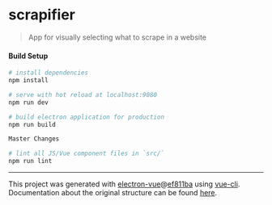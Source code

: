 # scrapifier

> App for visually selecting what to scrape in a website

#### Build Setup

``` bash
# install dependencies
npm install

# serve with hot reload at localhost:9080
npm run dev

# build electron application for production
npm run build

Master Changes

# lint all JS/Vue component files in `src/`
npm run lint

```

---

This project was generated with [electron-vue](https://github.com/SimulatedGREG/electron-vue)@[ef811ba](https://github.com/SimulatedGREG/electron-vue/tree/ef811ba974d696ee965da747315f20a034ebc590) using [vue-cli](https://github.com/vuejs/vue-cli). Documentation about the original structure can be found [here](https://simulatedgreg.gitbooks.io/electron-vue/content/index.html).
